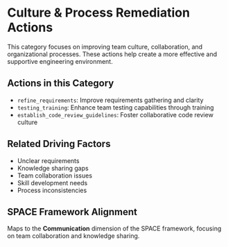 # Culture & Process Remediation Actions

This category focuses on improving team culture, collaboration, and organizational processes. These actions help create a more effective and supportive engineering environment.

## Actions in this Category
- `refine_requirements`: Improve requirements gathering and clarity
- `testing_training`: Enhance team testing capabilities through training
- `establish_code_review_guidelines`: Foster collaborative code review culture

## Related Driving Factors
- Unclear requirements
- Knowledge sharing gaps
- Team collaboration issues
- Skill development needs
- Process inconsistencies

## SPACE Framework Alignment
Maps to the **Communication** dimension of the SPACE framework, focusing on team collaboration and knowledge sharing. 
